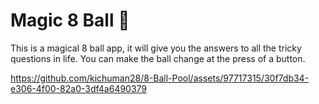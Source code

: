 # Magic 8 Ball 🎱

This is a magical 8 ball app, it will give you the answers to all the tricky questions in life. You can make the ball change at the press of a button.



https://github.com/kichuman28/8-Ball-Pool/assets/97717315/30f7db34-e306-4f00-82a0-3df4a6490379

